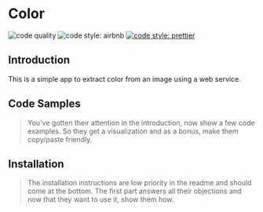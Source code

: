 # Color

![code quality](https://img.shields.io/codacy/grade/aefc19dff8cf4a7f96b28dc0df266c1d.svg?style=flat) ![code style: airbnb](https://badgen.net/badge/code%20style/airbnb/ff5a5f?icon=airbnb) [![code style: prettier](https://img.shields.io/badge/code_style-prettier-ff69b4.svg)](https://github.com/prettier/prettier)

## Introduction

This is a simple app to extract color from an image using a web service.

## Code Samples

> You've gotten their attention in the introduction, now show a few code examples. So they get a visualization and as a bonus, make them copy/paste friendly.

## Installation

> The installation instructions are low priority in the readme and should come at the bottom. The first part answers all their objections and now that they want to use it, show them how.
